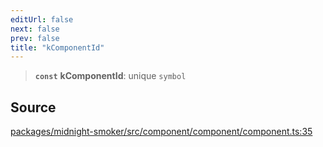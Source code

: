 ```yaml
---
editUrl: false
next: false
prev: false
title: "kComponentId"
---
```


> **`const`** **kComponentId**: unique `symbol`

## Source

[packages/midnight-smoker/src/component/component/component.ts:35](https://github.com/boneskull/midnight-smoker/blob/417858b/packages/midnight-smoker/src/component/component/component.ts#L35)
